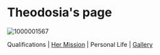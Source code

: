 # Theodosia's page

![1000001567](https://user-images.githubusercontent.com/122947311/226085581-ab7cd70c-7532-40a8-b9af-499c61a91ab7.jpg)

Qualifications | [Her Mission](Her-Mission.md) | Personal Life | [Gallery](Gallery.md)
